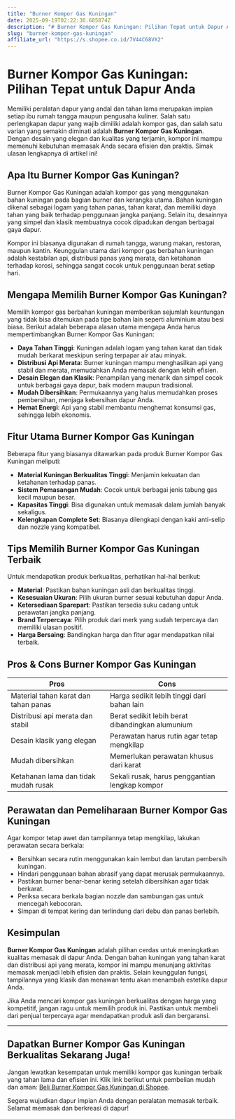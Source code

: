 ```yaml
---
title: "Burner Kompor Gas Kuningan"
date: 2025-09-19T02:22:30.685874Z
description: "# Burner Kompor Gas Kuningan: Pilihan Tepat untuk Dapur Anda..."
slug: "burner-kompor-gas-kuningan"
affiliate_url: "https://s.shopee.co.id/7V44C68VX2"
---
```

# Burner Kompor Gas Kuningan: Pilihan Tepat untuk Dapur Anda

Memiliki peralatan dapur yang andal dan tahan lama merupakan impian setiap ibu rumah tangga maupun pengusaha kuliner. Salah satu perlengkapan dapur yang wajib dimiliki adalah kompor gas, dan salah satu varian yang semakin diminati adalah **Burner Kompor Gas Kuningan**. Dengan desain yang elegan dan kualitas yang terjamin, kompor ini mampu memenuhi kebutuhan memasak Anda secara efisien dan praktis. Simak ulasan lengkapnya di artikel ini!

## Apa Itu Burner Kompor Gas Kuningan?

Burner Kompor Gas Kuningan adalah kompor gas yang menggunakan bahan kuningan pada bagian burner dan kerangka utama. Bahan kuningan dikenal sebagai logam yang tahan panas, tahan karat, dan memiliki daya tahan yang baik terhadap penggunaan jangka panjang. Selain itu, desainnya yang simpel dan klasik membuatnya cocok dipadukan dengan berbagai gaya dapur.

Kompor ini biasanya digunakan di rumah tangga, warung makan, restoran, maupun kantin. Keunggulan utama dari kompor gas berbahan kuningan adalah kestabilan api, distribusi panas yang merata, dan ketahanan terhadap korosi, sehingga sangat cocok untuk penggunaan berat setiap hari.

## Mengapa Memilih Burner Kompor Gas Kuningan?

Memilih kompor gas berbahan kuningan memberikan sejumlah keuntungan yang tidak bisa ditemukan pada tipe bahan lain seperti aluminium atau besi biasa. Berikut adalah beberapa alasan utama mengapa Anda harus mempertimbangkan Burner Kompor Gas Kuningan:

- **Daya Tahan Tinggi**: Kuningan adalah logam yang tahan karat dan tidak mudah berkarat meskipun sering terpapar air atau minyak.
- **Distribusi Api Merata**: Burner kuningan mampu menghasilkan api yang stabil dan merata, memudahkan Anda memasak dengan lebih efisien.
- **Desain Elegan dan Klasik**: Penampilan yang menarik dan simpel cocok untuk berbagai gaya dapur, baik modern maupun tradisional.
- **Mudah Dibersihkan**: Permukaannya yang halus memudahkan proses pembersihan, menjaga kebersihan dapur Anda.
- **Hemat Energi**: Api yang stabil membantu menghemat konsumsi gas, sehingga lebih ekonomis.

## Fitur Utama Burner Kompor Gas Kuningan

Beberapa fitur yang biasanya ditawarkan pada produk Burner Kompor Gas Kuningan meliputi:

- **Material Kuningan Berkualitas Tinggi**: Menjamin kekuatan dan ketahanan terhadap panas.
- **Sistem Pemasangan Mudah**: Cocok untuk berbagai jenis tabung gas kecil maupun besar.
- **Kapasitas Tinggi**: Bisa digunakan untuk memasak dalam jumlah banyak sekaligus.
- **Kelengkapan Complete Set**: Biasanya dilengkapi dengan kaki anti-selip dan nozzle yang kompatibel.

## Tips Memilih Burner Kompor Gas Kuningan Terbaik

Untuk mendapatkan produk berkualitas, perhatikan hal-hal berikut:

- **Material**: Pastikan bahan kuningan asli dan berkualitas tinggi.
- **Kesesuaian Ukuran**: Pilih ukuran burner sesuai kebutuhan dapur Anda.
- **Ketersediaan Sparepart**: Pastikan tersedia suku cadang untuk perawatan jangka panjang.
- **Brand Terpercaya**: Pilih produk dari merk yang sudah terpercaya dan memiliki ulasan positif.
- **Harga Bersaing**: Bandingkan harga dan fitur agar mendapatkan nilai terbaik.

## Pros & Cons Burner Kompor Gas Kuningan

| **Pros**                                        | **Cons**                                      |
|------------------------------------------------|----------------------------------------------|
| Material tahan karat dan tahan panas          | Harga sedikit lebih tinggi dari bahan lain  |
| Distribusi api merata dan stabil               | Berat sedikit lebih berat dibandingkan alumunium |
| Desain klasik yang elegan                      | Perawatan harus rutin agar tetap mengkilap |
| Mudah dibersihkan                            | Memerlukan perawatan khusus dari karat  |
| Ketahanan lama dan tidak mudah rusak         | Sekali rusak, harus penggantian lengkap kompor |

## Perawatan dan Pemeliharaan Burner Kompor Gas Kuningan

Agar kompor tetap awet dan tampilannya tetap mengkilap, lakukan perawatan secara berkala:

- Bersihkan secara rutin menggunakan kain lembut dan larutan pembersih kuningan.
- Hindari penggunaan bahan abrasif yang dapat merusak permukaannya.
- Pastikan burner benar-benar kering setelah dibersihkan agar tidak berkarat.
- Periksa secara berkala bagian nozzle dan sambungan gas untuk mencegah kebocoran.
- Simpan di tempat kering dan terlindung dari debu dan panas berlebih.

## Kesimpulan

**Burner Kompor Gas Kuningan** adalah pilihan cerdas untuk meningkatkan kualitas memasak di dapur Anda. Dengan bahan kuningan yang tahan karat dan distribusi api yang merata, kompor ini mampu menunjang aktivitas memasak menjadi lebih efisien dan praktis. Selain keunggulan fungsi, tampilannya yang klasik dan menawan tentu akan menambah estetika dapur Anda.

Jika Anda mencari kompor gas kuningan berkualitas dengan harga yang kompetitif, jangan ragu untuk memilih produk ini. Pastikan untuk membeli dari penjual terpercaya agar mendapatkan produk asli dan bergaransi.

---

## Dapatkan Burner Kompor Gas Kuningan Berkualitas Sekarang Juga!

Jangan lewatkan kesempatan untuk memiliki kompor gas kuningan terbaik yang tahan lama dan efisien ini. Klik link berikut untuk pembelian mudah dan aman: [Beli Burner Kompor Gas Kuningan di Shopee](https://s.shopee.co.id/7V44C68VX2).

Segera wujudkan dapur impian Anda dengan peralatan memasak terbaik. Selamat memasak dan berkreasi di dapur!